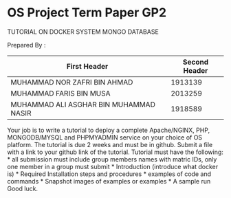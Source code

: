 # OS Project Term Paper GP2

TUTORIAL ON DOCKER SYSTEM MONGO DATABASE

Prepared By : 

| First Header  | Second Header |
| ------------- | ------------- |
| MUHAMMAD NOR ZAFRI BIN AHMAD  | 1913139  |
| MUHAMMAD FARIS BIN MUSA  | 2013259  |
| MUHAMMAD ALI ASGHAR BIN MUHAMMAD NASIR  | 1918589  |

Your job is to write a tutorial to deploy a complete Apache/NGINX, PHP, MONGODB/MYSQL and PHPMYADMIN service on your choice of OS platform.   The tutorial is due 2 weeks and must be in github. Submit a file with a link to your github link of the tutorial.   Tutorial must have the following:  * all submission must include group members names with matric IDs, only one member in a group must submit  * Introduction (introduce what docker is)  * Required Installation steps and procedures  * examples of code and commands  * Snapshot images of examples or examples  * A sample run   Good luck.
